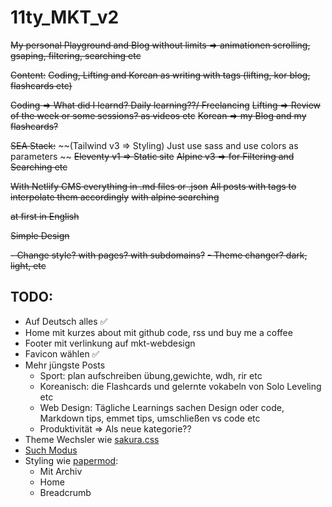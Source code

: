 # 11ty_MKT_v2

~~My personal Playground and Blog without limits => animationen scrolling, gsaping, filtering, searching etc~~

~~Content:~~
~~Coding, Lifting and Korean as writing with tags (lifting, kor blog, flashcards etc)~~

~~Coding => What did I learnd? Daily learning??/ Freelancing~~
~~Lifting => Review of the week or some sessions? as videos etc~~
~~Korean => my Blog and my flashcards?~~

~~SEA Stack:~~
~~(Tailwind v3 => Styling) Just use sass and use colors as parameters ~~
~~Eleventy v1 => Static site~~
~~Alpine v3 => for Filtering and Searching etc~~

~~With Netlify CMS everything in .md files or .json~~
~~All posts with tags to interpolate them accordingly~~
~~with alpine searching~~

~~at first in English~~

~~Simple Design~~

~~- Change style? with pages? with subdomains?~~
~~- Theme changer? dark, light, etc~~

## TODO:

- Auf Deutsch alles ✅
- Home mit kurzes about mit github code, rss und buy me a coffee
- Footer mit verlinkung auf mkt-webdesign
- Favicon wählen ✅
- Mehr jüngste Posts
  - Sport: plan aufschreiben übung,gewichte, wdh, rir etc
  - Koreanisch: die Flashcards und gelernte vokabeln von Solo Leveling etc
  - Web Design: Tägliche Learnings sachen Design oder code, Markdown tips, emmet tips, umschließen vs code etc
  - Produktivität => Als neue kategorie??
- Theme Wechsler wie [sakura.css](https://oxal.org/projects/sakura/demo/ "Sakura css example")
- [Such Modus](https://daily-dev-tips.com/posts/eleventy-creating-a-static-javascript-search/ "Devdaily tips")
- Styling wie [papermod](https://adityatelange.github.io/hugo-PaperMod/ "papermod theme"):
  - Mit Archiv
  - Home
  - Breadcrumb
